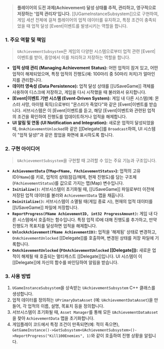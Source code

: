 > **플레이어의 도전 과제(Achievement) 달성 상태를 추적, 관리하고, 영구적으로 저장하는 '업적 관리자'입니다.** [[UGameInstanceSubsystem]]으로 구현하여, 게임 세션 전체에 걸쳐 플레이어의 업적 데이터를 유지하고, 특정 조건이 충족되었을 때 업적 달성 [Event|이벤트를 발생시키는 역할을 합니다.

### **1. 주요 역할 및 책임**
> `UAchievementSubsystem`은 게임의 다양한 시스템으로부터 업적 관련 [Event|이벤트를 받아, 중앙에서 이를 처리하고 저장하는 역할을 합니다.
* **업적 상태 관리 (Managing Achievement Status):**
    어떤 업적이 잠겨 있고, 어떤 업적이 해제되었으며, 특정 업적의 진행도(예: 100마리 중 50마리 처치)가 얼마인지를 관리합니다.
* **데이터 영속성 (Data Persistence):**
    업적 달성 상태를 [[USaveGame]] 객체를 사용하여 디스크에 저장하고, 게임을 다시 시작했을 때 불러와서 유지합니다.
* **[Event|이벤트 기반 시스템 (Event-Driven System):**
    게임 내 다른 시스템(예: 몬스터 사망, 아이템 획득)으로부터 "몬스터가 죽었다"와 같은 [Event|이벤트를 받습니다. 서브시스템은 이 [Event|이벤트를 듣고, 해당 [Event|이벤트와 관련된 업적의 조건을 확인하여 진행도를 업데이트하거나 업적을 해제합니다.
* **UI 알림 및 연동 (UI Notification and Integration):**
    새로운 업적이 달성되었을 때, `OnAchievementUnlocked`와 같은 [[Delegate]]를 `Broadcast`하여, UI 시스템이 "업적 달성!"과 같은 팝업을 화면에 표시하도록 합니다.

### **2. 구현 아이디어**
> `UAchievementSubsystem`을 구현할 때 고려할 수 있는 주요 기능과 구조입니다.
* **`AchievementData` (`TMap<FName, FAchievementStatus>`):**
    업적의 고유 ID(`FName`)를 키로, 업적의 상태(잠김/해제, 현재 진행도)를 담는 구조체(`FAchievementStatus`)를 값으로 가지는 맵(Map) 변수입니다.
* **`Initialize()`:**
    서브시스템이 초기화될 때, [[USaveGame]] 파일로부터 이전에 저장된 업적 데이터를 불러와 `AchievementData` 맵을 채웁니다.
* **`Deinitialize()`:**
    서브시스템이 소멸될 때(게임 종료 시), 현재의 업적 데이터를 [[USaveGame]] 파일에 저장합니다.
* **`ReportProgress(FName AchievementID, int32 ProgressAmount)`:**
    게임 내 다른 시스템에서 호출하는 함수입니다. 특정 업적 ID에 대해 진행도를 추가하고, 만약 진행도가 목표치를 달성하면 업적을 해제합니다.
* **`UnlockAchievement(FName AchievementID)`:**
    업적을 '해제됨' 상태로 변경하고, `OnAchievementUnlocked` [[Delegate]]를 호출하며, 변경된 상태를 저장 파일에 기록합니다.
* **`OnAchievementUnlocked` (`FOnAchievementUnlocked` [[Delegate]]):**
    새로운 업적이 해제될 때 호출되는 멀티캐스트 [[Delegate]]입니다. UI 시스템이 이 [[Delegate]]에 자신의 함수를 바인딩하여 알림을 받습니다.

### **3. 사용 방법**
1.  `UGameInstanceSubsystem`을 상속받는 `UAchievementSubsystem` C++ 클래스를 생성합니다.
2.  업적 데이터를 정의하는 `UPrimaryDataAsset` (예: `UAchievementDataAsset`)을 만들어, 각 업적의 이름, 설명, 목표치 등을 정의합니다.
3.  서브시스템이 초기화될 때, `Asset Manager`를 통해 모든 `UAchievementDataAsset`을 찾아 `AchievementData` 맵을 초기화합니다.
4.  게임플레이 코드에서 특정 조건이 만족되면(예: 적이 죽으면), `GetGameInstance()->GetSubsystem<UAchievementSubsystem>()->ReportProgress("Kill100Enemies", 1)`와 같이 호출하여 진행 상황을 알립니다.
